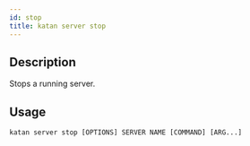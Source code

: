 ```yaml
---
id: stop
title: katan server stop
---
```


## Description
Stops a running server.

## Usage
```console
katan server stop [OPTIONS] SERVER NAME [COMMAND] [ARG...]
```
